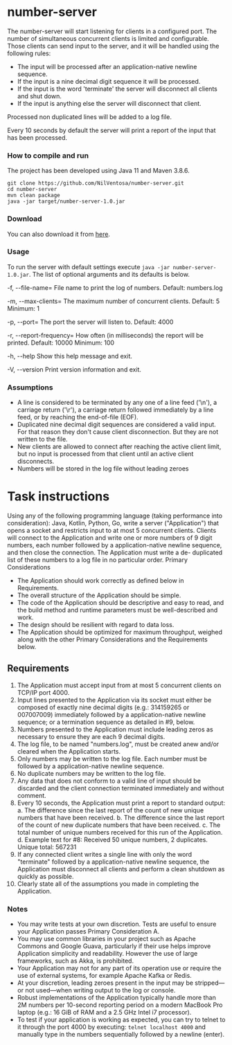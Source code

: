 # number-server

The number-server will start listening for clients in a configured port.
The number of simultaneous concurrent clients is limited and configurable.
Those clients can send input to the server, and it will be handled using the following rules:
+ The input will be processed after an application-native newline sequence.
+ If the input is a nine decimal digit sequence it will be processed.
+ If the input is the word 'terminate' the server will disconnect all clients and shut down.
+ If the input is anything else the server will disconnect that client.

Processed non duplicated lines will be added to a log file.

Every 10 seconds by default the server will print a report of the input that has been processed.

### How to compile and run

The project has been developed using Java 11 and Maven 3.8.6.

`git clone https://github.com/NilVentosa/number-server.git`  
`cd number-server`  
`mvn clean package`  
`java -jar target/number-server-1.0.jar`

### Download

You can also download it from [here](https://github.com/NilVentosa/number-server/releases/tag/v1.0).

### Usage

To run the server with default settings execute `java -jar number-server-1.0.jar`. 
The list of optional arguments and its defaults is below.

-f, --file-name=<fileName> File name to print the log of numbers. Default: numbers.log

-m, --max-clients=<maxConcurrentClients> The maximum number of concurrent clients. Default: 5 Minimum: 1

-p, --port=<port> The port the server will listen to. Default: 4000

-r, --report-frequency=<reportFrequency> How often (in milliseconds) the report will be printed. Default: 10000 Minimum: 100

-h, --help Show this help message and exit.

-V, --version Print version information and exit.

### Assumptions

+ A line is considered to be terminated by any one of a line feed ('\n'), a carriage return ('\r'), 
a carriage return followed immediately by a line feed, or by reaching the end-of-file (EOF).
+ Duplicated nine decimal digit sequences are considered a valid input. 
For that reason they don't cause client disconnection. But they are not written to the file.
+ New clients are allowed to connect after reaching the active client limit, 
but no input is processed from that client until an active client disconnects.
+ Numbers will be stored in the log file without leading zeroes

# Task instructions
Using any of the following programming language (taking performance into consideration): Java, Kotlin, Python, Go, 
write a server ("Application") that opens a socket
and restricts input to at most 5 concurrent clients. Clients will connect to the Application and
write one or more numbers of 9 digit numbers, each number followed by a application-native newline
sequence, and then close the connection. The Application must write a de- duplicated list of
these numbers to a log file in no particular order.
Primary Considerations
+ The Application should work correctly as defined below in Requirements.
+ The overall structure of the Application should be simple.
+ The code of the Application should be descriptive and easy to read, and the build
method and runtime parameters must be well-described and work.
+ The design should be resilient with regard to data loss.
+ The Application should be optimized for maximum throughput, weighed along with the
other Primary Considerations and the Requirements below.

## Requirements
1. The Application must accept input from at most 5 concurrent clients on TCP/IP port 4000.
2. Input lines presented to the Application via its socket must either be composed of exactly nine 
   decimal digits (e.g.: 314159265 or 007007009) immediately followed by a
   application-native newline sequence; or a termination sequence as detailed in #9, below.
3. Numbers presented to the Application must include leading zeros as necessary to
   ensure they are each 9 decimal digits.
4. The log file, to be named "numbers.log", must be created anew and/or cleared when the
   Application starts.
5. Only numbers may be written to the log file. Each number must be followed by a
   application-native newline sequence.
6. No duplicate numbers may be written to the log file.
7. Any data that does not conform to a valid line of input should be discarded and the client
   connection terminated immediately and without comment.
8. Every 10 seconds, the Application must print a report to standard output:
   a. The difference since the last report of the count of new unique numbers that have
   been received.
   b. The difference since the last report of the count of new duplicate numbers that
   have been received.
   c. The total number of unique numbers received for this run of the Application.
   d. Example text for #8: Received 50 unique numbers, 2 duplicates. Unique total:
   567231
9. If any connected client writes a single line with only the word "terminate" followed by a
   application-native newline sequence, the Application must disconnect all clients and perform
   a clean shutdown as quickly as possible.
10. Clearly state all of the assumptions you made in completing the Application.
    
### Notes
+ You may write tests at your own discretion. Tests are useful to ensure your Application
    passes Primary Consideration A.
+ You may use common libraries in your project such as Apache Commons and Google
    Guava, particularly if their use helps improve Application simplicity and readability.
    However the use of large frameworks, such as Akka, is prohibited.
+ Your Application may not for any part of its operation use or require the use of external
    systems, for example Apache Kafka or Redis.
+ At your discretion, leading zeroes present in the input may be stripped—or not
    used—when writing output to the log or console.
+ Robust implementations of the Application typically handle more than 2M numbers per
    10-second reporting period on a modern MacBook Pro laptop (e.g.: 16 GiB of RAM and
    a 2.5 GHz Intel i7 processor).
+ To test if your application is working as expected, you can try to telnet to it through the
    port 4000 by executing: `telnet localhost 4000` and manually type in the numbers sequentially followed by a newline (enter).
